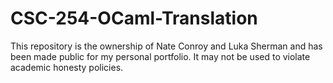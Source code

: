 # CSC-254-OCaml-Translation

This repository is the ownership of Nate Conroy and Luka Sherman and has been made public for my personal portfolio. It may not be used to violate academic honesty policies.
